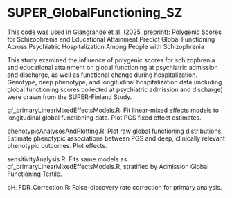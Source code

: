 # SUPER_GlobalFunctioning_SZ
This code was used in Giangrande et al. (2025, preprint): Polygenic Scores for Schizophrenia and Educational Attainment Predict Global Functioning Across Psychiatric Hospitalization Among People with Schizophrenia

This study examined the influence of polygenic scores for schizophrenia and educational attainment on global functioning at psychiatric admission and discharge, as well as functional change during hospitalization. Genotype, deep phenotype, and longitudinal hospitalization data (including global functioning scores collected at psychiatric admission and discharge) were drawn from the SUPER-Finland Study. 

gf_primaryLinearMixedEffectsModels.R: Fit linear-mixed effects models to longitudinal global functioning data. Plot PGS fixed effect estimates.

phenotypicAnalysesAndPlotting.R: Plot raw global functioning distributions. Estimate phenotypic associations between PGS and deep, clinically relevant phenotypic outcomes. Plot effects. 

sensitivityAnalysis.R: Fits same models as gf_primaryLinearMixedEffectsModels.R, stratified by Admission Global Functioning Tertile. 

bH_FDR_Correction.R: False-discovery rate correction for primary analysis. 
